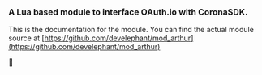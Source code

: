 ### A Lua based module to interface OAuth.io with CoronaSDK.

This is the documentation for the module. You can find the actual module source at [https://github.com/develephant/mod_arthur](https://github.com/develephant/mod_arthur)

:elephant:
